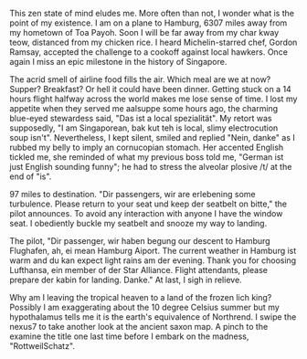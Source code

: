 This zen state of mind eludes me. More often than not, I wonder what is the point of my existence. I am on a plane to Hamburg, 6307 miles away from my hometown of Toa Payoh. Soon I will be far away from my char kway teow, distanced from my chicken rice. I heard Michelin-starred chef, Gordon Ramsay, accepted the challenge to a cookoff against local hawkers. Once again I miss an epic milestone in the history of Singapore.

The acrid smell of airline food fills the air. Which meal are we at now? Supper? Breakfast? Or hell it could have been dinner. Getting stuck on a 14 hours flight halfway across the world makes me lose sense of time. I lost my appetite when they served me aalsuppe some hours ago, the charming blue-eyed stewardess said, "Das ist a local spezialität". My retort was supposedly, "I am Singaporean, bak kut teh is local, slimy electrocution soup isn't". Nevertheless, I kept silent, smiled and replied "Nein, danke" as I rubbed my belly to imply an cornucopian stomach. Her accented English tickled me, she reminded of what my previous boss told me, "German ist just English sounding funny"; he had to stress the alveolar plosive /t/ at the end of "is".

97 miles to destination. "Dir passengers, wir are erlebening some turbulence. Please return to your seat und keep der seatbelt on bitte," the pilot announces. To avoid any interaction with anyone I have the window seat. I obediently buckle my seatbelt and snooze my way to landing.

The pilot, "Dir passenger, wir haben begung our descent to Hamburg Flughafen, ah, ei mean Hamburg Aiport. The current weather in Hamburg ist warm and du kan expect light rains am der evening. Thank you for choosing Lufthansa, ein member of der Star Alliance. Flight attendants, please prepare der kabin for landing. Danke." At last, I sigh in relieve.

Why am I leaving the tropical heaven to a land of the frozen lich king? Possibly I am exaggerating about the 10 degree Celsius summer but my hypothalamus tells me it is the earth's equivalence of Northrend. I swipe the nexus7 to take another look at the ancient saxon map. A pinch to the examine the title one last time before I embark on the madness, "RottweilSchatz".
